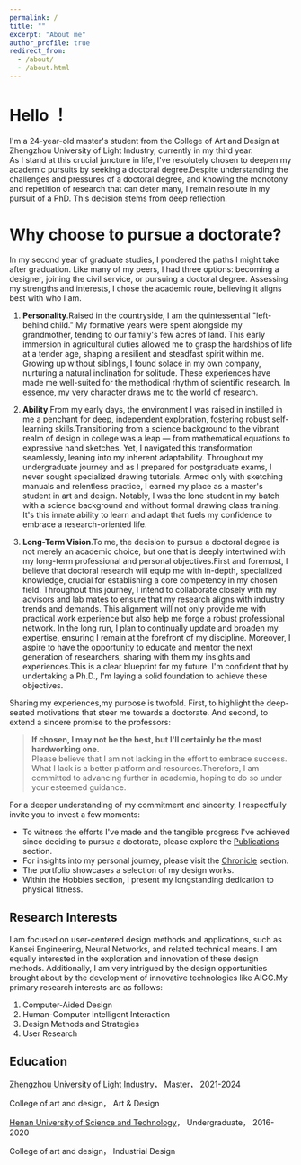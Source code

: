 ```yaml
---
permalink: /
title: ""
excerpt: "About me"
author_profile: true
redirect_from: 
  - /about/
  - /about.html
---
```


# Hello ！ 
I'm a 24-year-old master's student from the College of Art and Design at Zhengzhou University of Light Industry, currently in my third year.   
As I stand at this crucial juncture in life, I've resolutely chosen to deepen my academic pursuits by seeking a doctoral degree.Despite understanding the challenges and pressures of a doctoral degree, and knowing the monotony and repetition of research that can deter many, I remain resolute in my pursuit of a PhD. This decision stems from deep reflection.

Why choose to pursue a doctorate?
======
In my second year of graduate studies, I pondered the paths I might take after graduation. Like many of my peers, I had three options: becoming a designer, joining the civil service, or pursuing a doctoral degree. Assessing my strengths and interests, I chose the academic route, believing it aligns best with who I am.

1. **Personality**.Raised in the countryside, I am the quintessential "left-behind child." My formative years were spent alongside my grandmother, tending to our family's few acres of land. This early immersion in agricultural duties allowed me to grasp the hardships of life at a tender age, shaping a resilient and steadfast spirit within me. Growing up without siblings, I found solace in my own company, nurturing a natural inclination for solitude. These experiences have made me well-suited for the methodical rhythm of scientific research. In essence, my very character draws me to the world of research.

2. **Ability**.From my early days, the environment I was raised in instilled in me a penchant for deep, independent exploration, fostering robust self-learning skills.Transitioning from a science background to the vibrant realm of design in college was a leap — from mathematical equations to expressive hand sketches. Yet, I navigated this transformation seamlessly, leaning into my inherent adaptability. Throughout my undergraduate journey and as I prepared for postgraduate exams, I never sought specialized drawing tutorials. Armed only with sketching manuals and relentless practice, I earned my place as a master's student in art and design. Notably, I was the lone student in my batch with a science background and without formal drawing class training. It's this innate ability to learn and adapt that fuels my confidence to embrace a research-oriented life.

3. **Long-Term Vision**.To me, the decision to pursue a doctoral degree is not merely an academic choice, but one that is deeply intertwined with my long-term professional and personal objectives.First and foremost, I believe that doctoral research will equip me with in-depth, specialized knowledge, crucial for establishing a core competency in my chosen field. Throughout this journey, I intend to collaborate closely with my advisors and lab mates to ensure that my research aligns with industry trends and demands. This alignment will not only provide me with practical work experience but also help me forge a robust professional network. In the long run, I plan to continually update and broaden my expertise, ensuring I remain at the forefront of my discipline. Moreover, I aspire to have the opportunity to educate and mentor the next generation of researchers, sharing with them my insights and experiences.This is a clear blueprint for my future. I'm confident that by undertaking a Ph.D., I'm laying a solid foundation to achieve these objectives.

Sharing my experiences,my purpose is twofold. First, to highlight the deep-seated motivations that steer me towards a doctorate. And second, to extend a sincere promise to the professors:

> **If chosen, I may not be the best, but I'll certainly be the most hardworking one.**  
> Please believe that I am not lacking in the effort to embrace success. What I lack is a better platform and resources.Therefore, I am committed to advancing further in academia, hoping to do so under your esteemed guidance.


For a deeper understanding of my commitment and sincerity, I respectfully invite you to invest a few moments:

- To witness the efforts I've made and the tangible progress I've achieved since deciding to pursue a doctorate, please explore the [Publications](https://yumengha.github.io/yumhao.github.io//publications/) section.  
- For insights into my personal journey, please visit the [Chronicle](https://yumengha.github.io/yumhao.github.io//chronicle/) section.
- The portfolio showcases a selection of my design works.
- Within the Hobbies section, I present my longstanding dedication to physical fitness.

Research Interests
------
I am focused on user-centered design methods and applications, such as Kansei Engineering, Neural Networks, and related technical means. I am equally interested in the exploration and innovation of these design methods. Additionally, I am very intrigued by the design opportunities brought about by the development of innovative technologies like AIGC.My primary research interests are as follows:

1. Computer-Aided Design
2. Human-Computer Intelligent Interaction
3. Design Methods and Strategies
4. User Research

Education
------
[Zhengzhou University of Light Industry](https://www.zzuli.edu.cn/)，  Master，  2021-2024

College of art and design，  Art & Design

[Henan University of Science and Technology](https://www.haust.edu.cn/)， Undergraduate， 2016-2020

College of art and design，  Industrial Design
